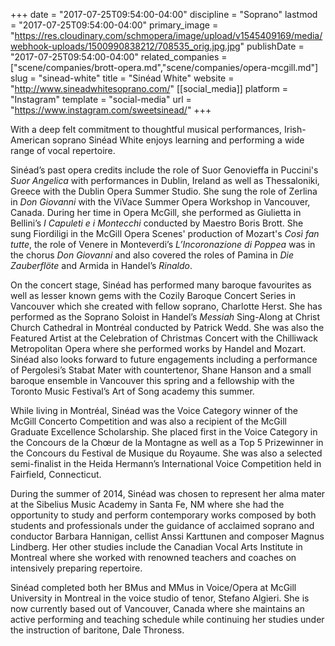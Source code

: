 +++
date = "2017-07-25T09:54:00-04:00"
discipline = "Soprano"
lastmod = "2017-07-25T09:54:00-04:00"
primary_image = "https://res.cloudinary.com/schmopera/image/upload/v1545409169/media/webhook-uploads/1500990838212/708535_orig.jpg.jpg"
publishDate = "2017-07-25T09:54:00-04:00"
related_companies = ["scene/companies/brott-opera.md","scene/companies/opera-mcgill.md"]
slug = "sinead-white"
title = "Sinéad White"
website = "http://www.sineadwhitesoprano.com/"
[[social_media]]
platform = "Instagram"
template = "social-media"
url = "https://www.instagram.com/sweetsinead/"
+++

With a deep felt commitment  to thoughtful musical performances, Irish-American soprano Sinéad White enjoys learning and performing a wide range of vocal repertoire. 

Sinéad’s past opera credits include the role of Suor Genovieffa in Puccini's *Suor Angelica* with performances in Dublin, Ireland as well as Thessaloniki, Greece with the Dublin Opera Summer Studio. She sung the role of Zerlina in *Don Giovanni* with the ViVace Summer Opera Workshop in Vancouver, Canada. During her time in Opera McGill, she performed as Giulietta in  Bellini’s *I Capuleti e i Montecchi* conducted by Maestro Boris Brott. She sung Fiordiligi in the McGill Opera Scenes' production of Mozart's *Così fan tutte*, the role of Venere in Monteverdi’s *L’Incoronazione di Poppea* was in the chorus *Don Giovanni* and also covered the roles of Pamina in *Die Zauberflöte* and Armida in Handel’s *Rinaldo*.

On the concert stage, Sinéad has performed many baroque favourites as well as lesser known gems with the Cozily Baroque Concert Series in Vancouver which she created with fellow soprano, Charlotte Herst. She has performed as the Soprano Soloist in Handel’s *Messiah* Sing-Along at Christ Church Cathedral in Montréal conducted by Patrick Wedd. She was also the Featured Artist at the Celebration of Christmas Concert with the Chilliwack Metropolitan Opera where she performed works by Handel and Mozart. Sinéad also looks forward to future engagements including a performance of Pergolesi’s Stabat Mater with countertenor, Shane Hanson and a small baroque ensemble in Vancouver this spring and a fellowship with the Toronto Music Festival’s Art of Song academy this summer. 

While living in Montréal, Sinéad was the Voice Category winner of the McGill Concerto Competition and was also a recipient of the McGill Graduate Excellence Scholarship. She placed first in the Voice Category in the Concours de la Chœur de la Montagne as well as a Top 5 Prizewinner in the Concours du Festival de Musique du Royaume. She was also a selected semi-finalist in the Heida Hermann’s International Voice Competition held in Fairfield, Connecticut.

During the summer of 2014, Sinéad was chosen to represent her alma mater at the Sibelius Music Academy in Santa Fe, NM where she had the opportunity to study and perform contemporary works composed by both students and professionals under the guidance of acclaimed soprano and conductor Barbara Hannigan, cellist Anssi Karttunen and composer Magnus Lindberg. Her other studies include the Canadian Vocal Arts Institute in Montreal where she worked with renowned teachers and coaches on intensively preparing repertoire.

Sinéad completed both her BMus and MMus in Voice/Opera at McGill University in Montreal in the voice studio of tenor, Stefano Algieri. She is now currently based out of Vancouver, Canada where she maintains an active performing and teaching schedule while continuing her studies under the instruction of baritone, Dale Throness.
